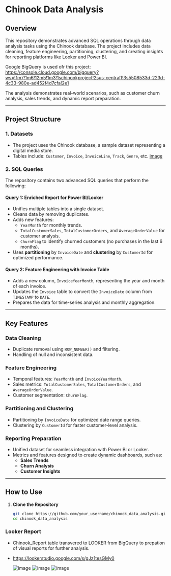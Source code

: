 # Chinook Data Analysis

## Overview
This repository demonstrates advanced SQL operations through data analysis tasks using the Chinook database. The project includes data cleaning, feature engineering, partitioning, clustering, and creating insights for reporting platforms like Looker and Power BI.

Google BigQuery is used ofr this project: 
https://console.cloud.google.com/bigquery?ws=!1m7!1m6!12m5!1m3!1schinookproject!2sus-central1!3s5508533d-223d-4c33-980e-ad452f4d7cfa!2e1

The analysis demonstrates real-world scenarios, such as customer churn analysis, sales trends, and dynamic report preparation. 

---

## Project Structure

### 1. **Datasets**
- The project uses the Chinook database, a sample dataset representing a digital media store.
- Tables include: `Customer`, `Invoice`, `InvoiceLine`, `Track`, `Genre`, etc.
[image](https://github.com/user-attachments/assets/a299f80c-bdee-4c1e-9991-ced5444019d0)

### 2. **SQL Queries**
The repository contains two advanced SQL queries that perform the following:

#### **Query 1: Enriched Report for Power BI/Looker**
- Unifies multiple tables into a single dataset.
- Cleans data by removing duplicates.
- Adds new features:
  - `YearMonth` for monthly trends.
  - `TotalCustomerSales`, `TotalCustomerOrders`, and `AverageOrderValue` for customer analysis.
  - `ChurnFlag` to identify churned customers (no purchases in the last 6 months).
- Uses **partitioning** by `InvoiceDate` and **clustering** by `CustomerId` for optimized performance.

#### **Query 2: Feature Engineering with Invoice Table**
- Adds a new column, `InvoiceYearMonth`, representing the year and month of each invoice.
- Updates the `Invoice` table to convert the `InvoiceDate` column from `TIMESTAMP` to `DATE`.
- Prepares the data for time-series analysis and monthly aggregation.

---

## Key Features

### Data Cleaning
- Duplicate removal using `ROW_NUMBER()` and filtering.
- Handling of null and inconsistent data.

### Feature Engineering
- Temporal features: `YearMonth` and `InvoiceYearMonth`.
- Sales metrics: `TotalCustomerSales`, `TotalCustomerOrders`, and `AverageOrderValue`.
- Customer segmentation: `ChurnFlag`.

### Partitioning and Clustering
- Partitioning by `InvoiceDate` for optimized date range queries.
- Clustering by `CustomerId` for faster customer-level analysis.

### Reporting Preparation
- Unified dataset for seamless integration with Power BI or Looker.
- Metrics and features designed to create dynamic dashboards, such as:
  - **Sales Trends**
  - **Churn Analysis**
  - **Customer Insights**

---
## How to Use

1. **Clone the Repository**
   ```bash
   git clone https://github.com/your_username/chinook_data_analysis.git
   cd chinook_data_analysis

### Looker Report
- Chinook_Report table transvered to LOOKER from BigQuery to prepation of visual reports for further analysis.
- https://lookerstudio.google.com/s/gJz1tesGMy0
  
  ![image](https://github.com/user-attachments/assets/ec0fbf4d-7a0f-4f32-b152-058486eab50f)
  ![image](https://github.com/user-attachments/assets/a37140f5-c2df-4bf3-943a-721f7f9b2ad5)
  ![image](https://github.com/user-attachments/assets/2ce19572-300e-4fde-b257-6590c45fc27e)



  
